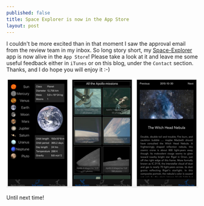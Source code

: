 ```yaml
---
published: false
title: Space Explorer is now in the App Store
layout: post
---
```

I couldn't be more excited than in that moment I saw the approval email from the review team in my inbox. So long story short, my [Space-Explorer](https://itunes.apple.com/us/app/space-explorer/id1053165651) app is now alive in the `App Store`! Please take a look at it and leave me some useful feedback either in `iTunes` or on this blog, under the `Contact` section. Thanks, and I do hope you will enjoy it :-)

![Space-Explorer](https://github.com/mhorga/mhorga.github.io/blob/master/images/app.png?raw=true "Space-Explorer")

Until next time!
